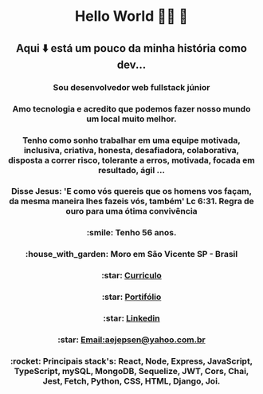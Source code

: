 # <h1 align="center"> Hello World :rocket::rocket: :rocket:  </h1>
###### <h2 align="center">Aqui :arrow_down: está um pouco da minha história como dev... </h2>
#### <h3 align="center">Sou desenvolvedor web fullstack júnior</h3>
<h3 align="center">Amo tecnologia e acredito que podemos fazer nosso mundo um local muito melhor.</h3>
<h3 align="center">Tenho como sonho trabalhar em uma equipe motivada, inclusiva, criativa, honesta, desafiadora, colaborativa, disposta a correr risco, tolerante a erros, motivada, focada em resultado, ágil ...</h3>
<h3 align="center">Disse Jesus: 'E como vós quereis que os homens vos façam, da mesma maneira lhes fazeis vós, também' Lc 6:31. Regra de ouro para uma ótima convivência </h3>

<h3 align="center">:smile: Tenho 56 anos.</h3>
<h3 align="center">:house_with_garden: Moro em São Vicente SP - Brasil</h3>
<h3 align="center">:star: <a href=https://aejepsen.w3spaces.com>Curriculo</a></h3>
<h3 align="center">:star: <a href=https://github.com/aejepsen?tab=repositories>Portifólio</a></h3>
<h3 align="center">:star: <a href=https://www.linkedin.com/in/allan-eric-jepsen>Linkedin</a></h3>
<h3 align="center">:star: <a href=''>Email:aejepsen@yahoo.com.br</a></h3>
<h3 align="center">:rocket:  Principais stack's:  React, Node, Express, JavaScript, TypeScript, mySQL, MongoDB, Sequelize, JWT, Cors, Chai, Jest, Fetch, Python, CSS, HTML, Django, Joi.</h3>
<!--
**aejepsen/aejepsen** is a ✨ _special_ ✨ repository because its `README.md` (this file) appears on your GitHub profile.

Here are some ideas to get you started:
👋 
:point_down:
:hearts:
- :star:
:footprints:
:arrow_down:
- 🔭 I’m currently working on ...
- 🌱 I’m currently learning ...
- 👯 I’m looking to collaborate on ...
- 🤔 I’m looking for help with ...
- 💬 Ask me about ...
- 📫 How to reach me: ...
- 😄 Pronouns: ...
- ⚡ Fun fact: ...
:house::house_with_garden::octocat::phone::rocket::smile::star:
-->
